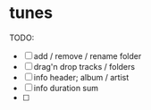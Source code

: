 # tunes

TODO:
- [ ] add / remove / rename folder
- [ ] drag'n drop tracks / folders
- [ ] info header; album / artist
- [ ] info duration sum
- [ ] 

